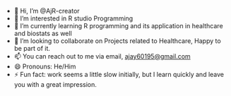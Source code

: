 - 👋 Hi, I’m @AjR-creator
- 👀 I’m interested in R studio Programming
- 🌱 I’m currently learning R programming and its application in healthcare and biostats as well
- 💞️ I’m looking to collaborate on Projects related to Healthcare, Happy to be part of it.
- 📫 You can reach out to me via email, ajay60195@gmail.com
- 😄 Pronouns: He/Him
- ⚡ Fun fact: work seems a little slow initially, but I learn quickly and leave you with a great impression.

<!---
AjR-creator/AjR-creator is a ✨ special ✨ repository because its `README.md` (this file) appears on your GitHub profile.
You can click the Preview link to take a look at your changes.
--->
